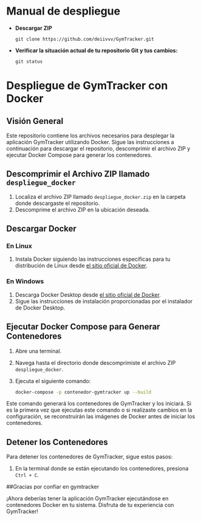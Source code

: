 # Manual de despliegue

- **Descargar ZIP**
  ```
  git clone https://github.com/deiivvv/GymTracker.git
  ```
  
- **Verificar la situación actual de tu repositorio Git y tus cambios:**
  ```
  git status
  ```
# Despliegue de GymTracker con Docker

## Visión General

Este repositorio contiene los archivos necesarios para desplegar la aplicación GymTracker utilizando Docker. Sigue las instrucciones a continuación para descargar el repositorio, descomprimir el archivo ZIP y ejecutar Docker Compose para generar los contenedores.

## Descomprimir el Archivo ZIP llamado `despliegue_docker`

1. Localiza el archivo ZIP llamado `despliegue_docker.zip` en la carpeta donde descargaste el repositorio.
2. Descomprime el archivo ZIP en la ubicación deseada.

## Descargar Docker

### En Linux

1. Instala Docker siguiendo las instrucciones específicas para tu distribución de Linux desde [el sitio oficial de Docker](https://docs.docker.com/get-docker/).

### En Windows

1. Descarga Docker Desktop desde [el sitio oficial de Docker](https://docs.docker.com/desktop/).
2. Sigue las instrucciones de instalación proporcionadas por el instalador de Docker Desktop.

## Ejecutar Docker Compose para Generar Contenedores

1. Abre una terminal.
2. Navega hasta el directorio donde descomprimiste el archivo ZIP `despliegue_docker`.
3. Ejecuta el siguiente comando:

   ```bash
   docker-compose -p contenedor-gymtracker up --build
   
Este comando generará los contenedores de GymTracker y los iniciará. Si es la primera vez que ejecutas este comando o si realizaste cambios en la configuración, se reconstruirán las imágenes de Docker antes de iniciar los contenedores.

## Detener los Contenedores

Para detener los contenedores de GymTracker, sigue estos pasos:

1. En la terminal donde se están ejecutando los contenedores, presiona `Ctrl + C`.
   
##Gracias por confiar en gymtracker

¡Ahora deberías tener la aplicación GymTracker ejecutándose en contenedores Docker en tu sistema. Disfruta de tu experiencia con GymTracker!
